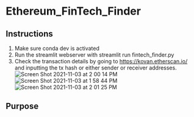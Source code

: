 # Ethereum_FinTech_Finder
## Instructions
1. Make sure conda dev is activated
2. Run the streamlit webserver with streamlit run fintech_finder.py
3. Check the transaction details by going to https://kovan.etherscan.io/ and inputting the tx hash or either sender or receiver addresses.
![Screen Shot 2021-11-03 at 2 00 14 PM](https://user-images.githubusercontent.com/86027898/140192264-52b463cc-659e-4705-8ee0-b376e82b0b3e.png)
![Screen Shot 2021-11-03 at 1 58 44 PM](https://user-images.githubusercontent.com/86027898/140192274-2ee5f099-7a8b-4cbe-8cf7-13735664317f.png)
![Screen Shot 2021-11-03 at 2 01 25 PM](https://user-images.githubusercontent.com/86027898/140192289-66f23073-4ad7-4046-a9d2-57beec79fcac.png)
## Purpose
